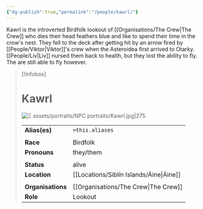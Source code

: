 ```yaml
---
{"dg-publish":true,"permalink":"/people/kawrl/"}
---
```


Kawrl is the introverted Birdfolk lookout  of [[Organisations/The Crew\|The Crew]] who dies their head feathers blue and like to spend their time in the crow's nest. They fell to the deck after getting hit by an arrow fired by [[People/Viktor\|Viktor]]'s crew when the Asteroidea first arrived to Otarky. [[People/Liv\|Liv]] nursed them back to health, but they lost the ability to fly. The are still able to fly however.

> [!infobox] 
> 
> # Kawrl
> ![Ξ assets/portraits/NPC portraits/Kawrl.jpg|275](/img/user/%CE%9E%20assets/portraits/NPC%20portraits/Kawrl.jpg)
> 
> | | |
> | --- | --- |
> | **Alias(es)** | `=this.aliases` |
> | | | 
> | **Race** | Birdfolk |
> | **Pronouns** | they/them |
> | | | 
> | **Status** | alive | 
> | **Location** | [[Locations/Siblín Islands/Áine\|Áine]] |
> | | | 
> | **Organisations** | [[Organisations/The Crew\|The Crew]] |
> | **Role** | Lookout |



